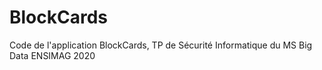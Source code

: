# BlockCards
Code de l'application BlockCards, TP de Sécurité Informatique du MS Big Data ENSIMAG 2020
